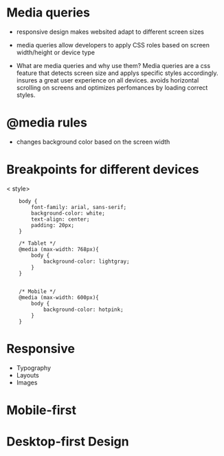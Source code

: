 # Media queries
- responsive design makes websited adapt to different screen sizes
- media queries allow developers to apply CSS roles based on screen width/height or device type 


- What are media queries and why use them?
Media queries are a css feature that detects screen size and applys specific styles accordingly. insures a great user experience on all devices. avoids horizontal scrolling on screens and optimizes perfomances by loading correct styles.

# @media rules 
- changes background color based on the screen width 

# Breakpoints for different devices 

< style>

        body {
            font-family: arial, sans-serif;
            background-color: white;
            text-align: center;
            padding: 20px;
        }

        /* Tablet */
        @media (max-width: 768px){
            body {
                background-color: lightgray;
            }
        }

          
        /* Mobile */
        @media (max-width: 600px){
            body {
                background-color: hotpink;
            }
        }
       
# Responsive
 - Typography
 - Layouts
 - Images

 # Mobile-first 
 
 # Desktop-first Design
